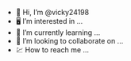 - 👋 Hi, I’m @vicky24198
- 🖥️ I’m interested in ...
- 📸 I’m currently learning ...
- 💞️ I’m looking to collaborate on ...
- 💹 How to reach me ...

<!---
vicky24198/vicky24198 is a ✨ special ✨ repository because its `README.md` (this file) appears on your GitHub profile.
You can click the Preview link to take a look at your changes.
--->
